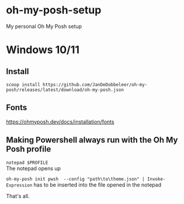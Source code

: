 # oh-my-posh-setup
My personal Oh My Posh setup

# Windows 10/11
## Install
`scoop install https://github.com/JanDeDobbeleer/oh-my-posh/releases/latest/download/oh-my-posh.json`

## Fonts
https://ohmyposh.dev/docs/installation/fonts

## Making Powershell always run with the Oh My Posh profile
`notepad $PROFILE`\
The notepad opens up

`oh-my-posh init pwsh  --config "path\to\theme.json" | Invoke-Expression` has to be inserted into the file opened in the notepad

That's all.
